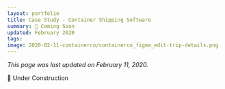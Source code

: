 ```yaml
---
layout: portfolio
title: Case Study - Container Shipping Software
summary: 🚧 Coming Soon
updated: February 2020
tags:
image: 2020-02-11-containerco/containerco_figma_edit-trip-details.png
---
```


*This page was last updated on February 11, 2020.*

🚧 Under Construction
